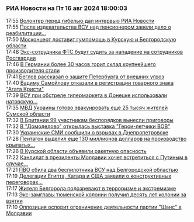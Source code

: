 <h3>РИА Новости на Пт 16 авг 2024 18:00:03</h3>
<div class="rssn table">
  <span class="smaller gray hspace">17:55</span>
  <a class="nodecor" href="https://ria.ru/20240816/volonter-1966661509.html">Волонтер перед гибелью дал интервью РИА Новости</a>
</div>
<div class="rssn table">
  <span class="smaller gray hspace">17:55</span>
  <a class="nodecor" href="https://ria.ru/20240816/pensioner-1966661414.html">После издевательства ВСУ над пенсионером завели дело о реабилитации...</a>
</div>
<div class="rssn table">
  <span class="smaller gray hspace">17:50</span>
  <a class="nodecor" href="https://ria.ru/20240816/moskontsert-1966660418.html">Москонцерт доставит гумпомощь в Курскую и Белгородскую области</a>
</div>
<div class="rssn table">
  <span class="smaller gray hspace">17:48</span>
  <a class="nodecor" href="https://ria.ru/20240816/napadenie-1966660059.html">Экс-сотрудника ФТС будут судить за нападение на сотрудников Росгвардии</a>
</div>
<div class="rssn table">
  <span class="smaller gray hspace">17:46</span>
  <a class="nodecor" href="https://ria.ru/20240816/germaniya-1966659497.html">В Германии более 30 часов горит склад крупнейшего производителя стали</a>
</div>
<div class="rssn table">
  <span class="smaller gray hspace">17:41</span>
  <a class="nodecor" href="https://ria.ru/20240816/beglov-1966658431.html">Беглов рассказал о защите Петербурга от внешних угроз</a>
</div>
<div class="rssn table">
  <span class="smaller gray hspace">17:40</span>
  <a class="nodecor" href="https://ria.ru/20240816/samoylov-1966658315.html">Вадиму Самойлову отказали в регистрации товарного знака "Агата Кристи"</a>
</div>
<div class="rssn table">
  <span class="smaller gray hspace">17:39</span>
  <a class="nodecor" href="https://ria.ru/20240816/pushilin-1966657667.html">ВСУ при обстреле гипермаркета в Донецке использовали натовскую...</a>
</div>
<div class="rssn table">
  <span class="smaller gray hspace">17:35</span>
  <a class="nodecor" href="https://ria.ru/20240816/evakuatsiya-1966657039.html">МВД Украины готово эвакуировать еще 25 тысяч жителей Сумской области</a>
</div>
<div class="rssn table">
  <span class="smaller gray hspace">17:32</span>
  <a class="nodecor" href="https://ria.ru/20240816/prigovory-1966656119.html">В Британии 99 участникам беспорядков вынесли приговоры</a>
</div>
<div class="rssn table">
  <span class="smaller gray hspace">17:32</span>
  <a class="nodecor" href="https://ria.ru/20240816/vystavka-1966655956.html">В "Домодедово" открылась выставка "Герои-летчики ВОВ"</a>
</div>
<div class="rssn table">
  <span class="smaller gray hspace">17:30</span>
  <a class="nodecor" href="https://ria.ru/20240816/dnepropetrovsk-1966655759.html">Украинские СМИ сообщили о взрывах в Днепропетровске</a>
</div>
<div class="rssn table">
  <span class="smaller gray hspace">17:28</span>
  <a class="nodecor" href="https://ria.ru/20240816/rakety-1966654863.html">Пентагон выделил еще 130 миллионов долларов на производство крылатых...</a>
</div>
<div class="rssn table">
  <span class="smaller gray hspace">17:26</span>
  <a class="nodecor" href="https://ria.ru/20240816/opasnost-1966654378.html">В Курской области объявили ракетную опасность</a>
</div>
<div class="rssn table">
  <span class="smaller gray hspace">17:22</span>
  <a class="nodecor" href="https://ria.ru/20240816/putin-1966653795.html">Кандидат в президенты Молдавии хочет встретиться с Путиным в случае...</a>
</div>
<div class="rssn table">
  <span class="smaller gray hspace">17:21</span>
  <a class="nodecor" href="https://ria.ru/20240816/pvo-1966653533.html">ПВО сбила два беспилотника ВСУ над Белгородской областью</a>
</div>
<div class="rssn table">
  <span class="smaller gray hspace">17:19</span>
  <a class="nodecor" href="https://ria.ru/20240816/gaza-1966652921.html">Делегации Египта, Катара и США заявили о конструктивных переговорах...</a>
</div>
<div class="rssn table">
  <span class="smaller gray hspace">17:17</span>
  <a class="nodecor" href="https://ria.ru/20240816/belgorod-1966651967.html">Жителя Белгорода подозревают в терроризме и экстремизме</a>
</div>
<div class="rssn table">
  <span class="smaller gray hspace">17:13</span>
  <a class="nodecor" href="https://ria.ru/20240816/vzyatki-1966648810.html">Экс-замглавы тюменской колонии получил десять лет колонии за взятки</a>
</div>
<div class="rssn table">
  <span class="smaller gray hspace">17:10</span>
  <a class="nodecor" href="https://ria.ru/20240816/oppozitsiya-1966647771.html">Оппозиция оспорит ограничение деятельности партии "Шанс" в Молдавии</a>
</div>